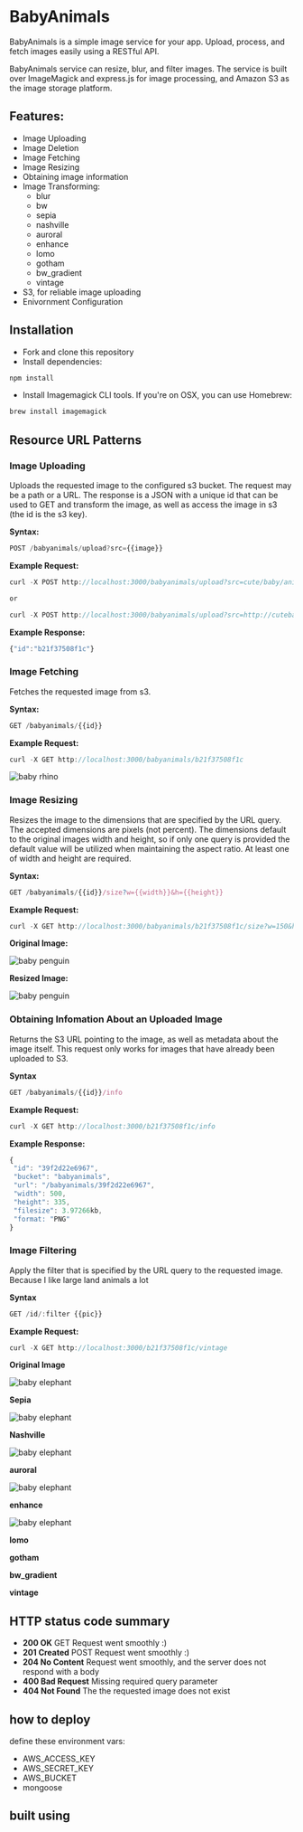 # BabyAnimals

BabyAnimals is a simple image service for your app. Upload, process, and fetch images easily using a RESTful API. 

BabyAnimals service can resize, blur, and filter images. The service is built over ImageMagick and express.js for image processing, and Amazon S3 as the image storage platform.

## Features:

* Image Uploading
* Image Deletion
* Image Fetching
* Image Resizing
* Obtaining image information
* Image Transforming:
  * blur
  * bw
  * sepia
  * nashville
  * auroral 
  * enhance
  * lomo
  * gotham
  * bw_gradient
  * vintage
* S3, for reliable image uploading
* Enivornment Configuration

## Installation

* Fork and clone this repository
* Install dependencies:

```js
npm install
```

* Install Imagemagick CLI tools. If you're on OSX, you can use Homebrew:

```js
brew install imagemagick
```
## Resource URL Patterns


### Image Uploading

Uploads the requested image to the configured s3 bucket. The request may be a path or a URL. The response is a JSON with a unique id that can be used to GET and transform the image, as well as access the image in s3 (the id is the s3 key).

**Syntax:**

```js
POST /babyanimals/upload?src={{image}}
```

**Example Request:**
```js
curl -X POST http://localhost:3000/babyanimals/upload?src=cute/baby/animal.png

or 

curl -X POST http://localhost:3000/babyanimals/upload?src=http://cutebabyanimal.png
```

**Example Response:** 
````js
{"id":"b21f37508f1c"}
````

### Image Fetching

Fetches the requested image from s3.

**Syntax:**

```js
GET /babyanimals/{{id}}
```

**Example Request:**

```js
curl -X GET http://localhost:3000/babyanimals/b21f37508f1c
```

![baby rhino](http://babyanimals.herokuapp.com/babyanimals/a6e5a7983949/)

### Image Resizing

Resizes the image to the dimensions that are specified by the URL query. The accepted dimensions are pixels (not percent). The dimensions default to the original images width and height, so if only one query is provided the default value will be utilized when maintaining the aspect ratio. At least one of width and height are required.

**Syntax:**
```js
GET /babyanimals/{{id}}/size?w={{width}}&h={{height}}
```
**Example Request:**

```js
curl -X GET http://localhost:3000/babyanimals/b21f37508f1c/size?w=150&h=200
```

**Original Image:**

![baby penguin](http://babyanimals.herokuapp.com/babyanimals/cb428c822347/size?w=400)

**Resized Image:**

![baby penguin](http://babyanimals.herokuapp.com/babyanimals/cb428c822347/size?w=150&h=200)

### Obtaining Infomation About an Uploaded Image

Returns the S3 URL pointing to the image, as well as metadata about the image itself. This request only works for images that have already been uploaded to S3.

**Syntax**
```js
GET /babyanimals/{{id}}/info
```

**Example Request:**
```js
curl -X GET http://localhost:3000/b21f37508f1c/info
```

**Example Response:**
```js
{
 "id": "39f2d22e6967",
 "bucket": "babyanimals",
 "url": "/babyanimals/39f2d22e6967",
 "width": 500,
 "height": 335,
 "filesize": 3.97266kb,
 "format: "PNG" 
}
```

### Image Filtering

Apply the filter that is specified by the URL query to the requested image. Because I like large land animals a lot

**Syntax**
```js
GET /id/:filter {{pic}}
```
**Example Request:**
```js
curl -X GET http://localhost:3000/b21f37508f1c/vintage
```

**Original Image**

![baby elephant](http://babyanimals.herokuapp.com/babyanimals/f1a80b583b7c)

**Sepia**

![baby elephant](http://babyanimals.herokuapp.com/babyanimals/f1a80b583b7c/sepia)

**Nashville**

![baby elephant](http://babyanimals.herokuapp.com/babyanimals/f1a80b583b7c/nashville)

**auroral**

![baby elephant](http://babyanimals.herokuapp.com/babyanimals/f1a80b583b7c/auroral)

**enhance**

![baby elephant](http://babyanimals.herokuapp.com/babyanimals/f1a80b583b7c/enhance)

**lomo**

<!-- ![baby elephant](http://babyanimals.herokuapp.com/babyanimals/f1a80b583b7c/lomo) -->

**gotham**

<!-- ![baby elephant](http://babyanimals.herokuapp.com/babyanimals/f1a80b583b7c/gotham)
 -->
**bw_gradient**

<!-- ![baby elephant](http://babyanimals.herokuapp.com/babyanimals/f1a80b583b7c/bw_gradient)
 -->
**vintage**

<!-- ![baby elephant](http://babyanimals.herokuapp.com/babyanimals/f1a80b583b7c/vintage)
 -->
## HTTP status code summary

* **200 OK** GET Request went smoothly :)
* **201 Created** POST Request went smoothly :) 
* **204 No Content** Request went smoothly, and the server does not respond with a body 
* **400 Bad Request** Missing required query parameter
* **404 Not Found** The the requested image does not exist 

## how to deploy

define these environment vars:
  - AWS_ACCESS_KEY
  - AWS_SECRET_KEY
  - AWS_BUCKET
  - mongoose


built using
------
